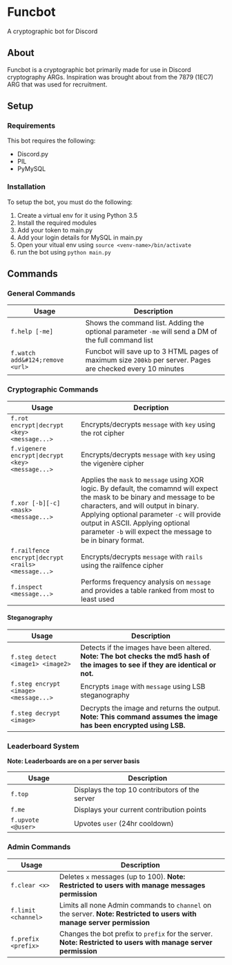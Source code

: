 # Funcbot
A cryptographic bot for Discord

## About
Funcbot is a cryptographic bot primarily made for use in Discord cryptography ARGs. Inspiration was brought about from the 7879 (1EC7) ARG that was used for recruitment.

## Setup
### Requirements
This bot requires the following:
+ Discord.py
+ PIL
+ PyMySQL

### Installation
To setup the bot, you must do the following:
1. Create a virtual env for it using Python 3.5
2. Install the required modules
3. Add your token to main.py
4. Add your login details for MySQL in main.py
5. Open your vitual env using `source <venv-name>/bin/activate`
5. run the bot using `python main.py`

## Commands

### General Commands
| Usage | Description |
| ----- | ----------- |
| `f.help [-me]` | Shows the command list. Adding the optional parameter `-me` will send a DM of the full command list |
| `f.watch add&#124;remove <url>` | Funcbot will save up to 3 HTML pages of maximum size `200kb` per server. Pages are checked every 10 minutes |

### Cryptographic Commands
| Usage | Decription |
| ----- | ---------- |
| `f.rot encrypt\|decrypt <key> <message...>` | Encrypts/decrypts `message` with `key` using the rot cipher |
| `f.vigenere encrypt\|decrypt <key> <message...>` | Encrypts/decrypts `message` with `key` using the vigenère cipher |
| `f.xor [-b][-c] <mask> <message...>` | Applies the `mask` to `message` using XOR logic. By default, the comamnd will expect the mask to be binary and message to be characters, and will output in binary. Applying optional parameter `-c` will provide output in ASCII. Applying optional parameter `-b` will expect the message to be in binary format. |
| `f.railfence encrypt\|decrypt <rails> <message...>` | Encrypts/decrypts `message` with `rails` using the railfence cipher |
| `f.inspect <message...>` | Performs frequency analysis on `message` and provides a table ranked from most to least used |
#### Steganography
| Usage | Description |
| ----- | ----------- |
| `f.steg detect <image1> <image2>` | Detects if the images have been altered. **Note: The bot checks the md5 hash of the images to see if they are identical or not.** |
| `f.steg encrypt <image> <message...>` | Encrypts `image` with `message` using LSB steganography |
| `f.steg decrypt <image>` | Decrypts the image and returns the output. **Note: This command assumes the image has been encrypted using LSB.** |

### Leaderboard System
**Note: Leaderboards are on a per server basis**

| Usage | Description |
| ----- | ----------- |
| `f.top` | Displays the top 10 contributors of the server |
| `f.me` | Displays your current contribution points |
| `f.upvote <@user>` | Upvotes `user` (24hr cooldown) |

### Admin Commands
| Usage | Description |
| ----- | ----------- |
| `f.clear <x>` | Deletes `x` messages (up to 100). **Note: Restricted to users with manage messages permission** |
| `f.limit <channel>` | Limits all none Admin commands to `channel` on the server. **Note: Restricted to users with manage server permission** |
| `f.prefix <prefix>` | Changes the bot prefix to `prefix` for the server. **Note: Restricted to users with manage server permission** |
